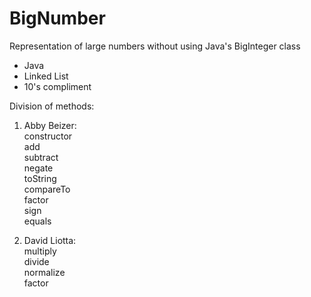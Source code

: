 # BigNumber
Representation of large numbers without using Java's BigInteger class

* Java
* Linked List
* 10's compliment


Division of methods:
1.  Abby Beizer:<br/>
	constructor<br/>
	add<br/>
    subtract<br/>
    negate<br/>
    toString<br/>
    compareTo<br/>
    factor<br/>
    sign<br/>
    equals<br/>

2.  David Liotta:<br/>
	multiply<br/>
    divide<br/>
    normalize<br/>
    factor<br/>

    
